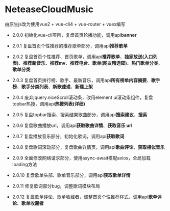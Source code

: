 ﻿# NeteaseCloudMusic
由原生js改为使用vue2 + vue-cli4 + vue-router + vuex编写

- 2.0.0 初始化vue-cli项目，复盘首页轮播功能，调用api**banner**

- 2.0.1 复盘首页个性推荐的推荐歌单部分，调用api**推荐歌单**

- 2.0.2 复盘首页个性推荐、首页歌单，调用api**推荐歌单**、**独家放送(入口列表)**、**推荐新音乐**、**推荐mv**、**推荐电台**、**歌单(网友精选碟)**、**热门歌单分类**、**歌单分类**

- 2.0.3 复盘首页排行榜、歌手、最新音乐，调用api**所有榜单内容摘要**、**歌手榜**、**歌手分类列表**、**新歌速递**、**新碟上架**

- 2.0.4 废弃jquery.niceScroll滚动条，改用element ui滚动条组件，复盘topbar热搜，调用api**热搜列表(详细)**

- 2.0.5 复盘topbar搜索、搜索结果歌曲部分，调用api**搜索建议**、**搜索**

- 2.0.6 复盘歌曲播放url，调用api**获取歌曲详情**、**获取音乐 url**

- 2.0.7 复盘播放音乐部分，初始化歌词，调用api**获取歌词**

- 2.0.8 复盘歌词滚动部分，复盘歌曲详情页，调用api**歌曲评论**、**获取相似音乐**

- 2.0.9 全面修改网络请求部分，使用async-await搭配axios，全局加载loading方法

- 2.0.10 复盘歌单头部、歌单音乐部分，调用api**获取歌单详情**

- 2.0.11 修复歌词部分bug，调整歌词模块布局

- 2.0.12 复盘歌单评论、歌单收藏者，调整首页个性推荐样式，调用api**歌单评论**、**歌单收藏者**